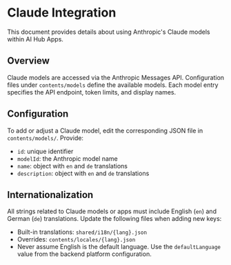 # Claude Integration

This document provides details about using Anthropic's Claude models within AI Hub Apps.

## Overview
Claude models are accessed via the Anthropic Messages API. Configuration files under `contents/models` define the available models. Each model entry specifies the API endpoint, token limits, and display names.

## Configuration
To add or adjust a Claude model, edit the corresponding JSON file in `contents/models/`. Provide:

- `id`: unique identifier
- `modelId`: the Anthropic model name
- `name`: object with `en` and `de` translations
- `description`: object with `en` and `de` translations

## Internationalization
All strings related to Claude models or apps must include English (`en`) and German (`de`) translations. Update the following files when adding new keys:

- Built-in translations: `shared/i18n/{lang}.json`
- Overrides: `contents/locales/{lang}.json`
- Never assume English is the default language. Use the `defaultLanguage` value
  from the backend platform configuration.

